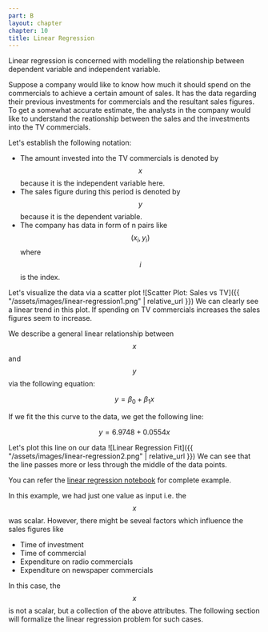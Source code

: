 ```yaml
---
part: B
layout: chapter
chapter: 10
title: Linear Regression
---
```


Linear regression is concerned with modelling the relationship between 
dependent variable and independent variable.

Suppose a company would like to know how much it should spend on the 
commercials to achieve a certain amount of sales. It has the data regarding 
their previous investments for commercials and the resultant sales figures. To 
get a somewhat accurate estimate, the analysts in the company would like to 
understand the reationship between the sales and the investments into the TV 
commercials.

Let's establish the following notation:
- The amount invested into the TV commercials is denoted by $$x$$ because it 
  is the independent variable here.
- The sales figure during this period is denoted by $$y$$ because it is the 
  dependent variable.
- The company has data in form of n pairs like $$(x_i, y_i)$$ where $$i$$ is 
  the index.

Let's visualize the data via a scatter plot
![Scatter Plot: Sales vs TV]({{ "/assets/images/linear-regression1.png" | relative_url }})
We can clearly see a linear trend in this plot. If spending on TV commercials 
increases the sales figures seem to increase.

We describe a general linear relationship between $$x$$ and $$y$$ via the 
following equation:

$$y = \beta_0 + \beta_1 x$$

If we fit the this curve to the data, we get the following line:

$$y = 6.9748 + 0.0554x$$

Let's plot this line on our data
![Linear Regression Fit]({{ "/assets/images/linear-regression2.png" | relative_url }})
We can see that the line passes more or less through the middle of the data 
points.

You can refer the [linear regression notebook](https://github.com/akshaykhadse/DigitalCognitionBook/blob/code/01_linear_regression/01_linear_regression.ipynb) for complete example.

In this example, we had just one value as input i.e. the $$x$$ was scalar. 
However, there might be seveal factors which influence the sales figures like
* Time of investment
* Time of commercial
* Expenditure on radio commercials
* Expenditure on newspaper commercials

In this case, the $$x$$ is not a scalar, but a collection of the above 
attributes. The following section will formalize the linear regression problem 
for such cases.
